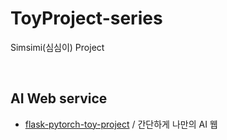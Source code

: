 # ToyProject-series
Simsimi(심심이) Project 

<br/>



## AI Web service 
* [flask-pytorch-toy-project](https://github.com/DoranLyong/flask-pytorch-toy-project) / 간단하게 나만의 AI 웹

